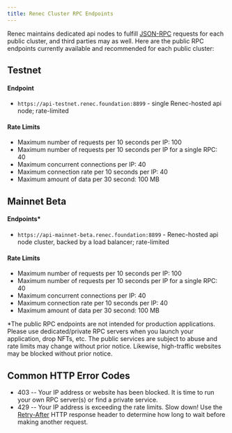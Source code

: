 ```yaml
---
title: Renec Cluster RPC Endpoints
---
```


Renec maintains dedicated api nodes to fulfill [JSON-RPC](developing/clients/jsonrpc-api.md)
requests for each public cluster, and third parties may as well. Here are the
public RPC endpoints currently available and recommended for each public cluster:

## Testnet

#### Endpoint

- `https://api-testnet.renec.foundation:8899` - single Renec-hosted api node; rate-limited

#### Rate Limits

- Maximum number of requests per 10 seconds per IP: 100
- Maximum number of requests per 10 seconds per IP for a single RPC: 40
- Maximum concurrent connections per IP: 40
- Maximum connection rate per 10 seconds per IP: 40
- Maximum amount of data per 30 second: 100 MB

## Mainnet Beta

#### Endpoints*

- `https://api-mainnet-beta.renec.foundation:8899` - Renec-hosted api node cluster, backed by a load balancer; rate-limited

#### Rate Limits

- Maximum number of requests per 10 seconds per IP: 100
- Maximum number of requests per 10 seconds per IP for a single RPC: 40
- Maximum concurrent connections per IP: 40
- Maximum connection rate per 10 seconds per IP: 40
- Maximum amount of data per 30 second: 100 MB

*The public RPC endpoints are not intended for production applications. Please
use dedicated/private RPC servers when you launch your application, drop NFTs,
etc. The public services are subject to abuse and rate limits may change
without prior notice. Likewise, high-traffic websites may be blocked without
prior notice.

## Common HTTP Error Codes

- 403 -- Your IP address or website has been blocked. It is time to run your own RPC server(s) or find a private service.
- 429 -- Your IP address is exceeding the rate limits. Slow down! Use the
[Retry-After](https://developer.mozilla.org/en-US/docs/Web/HTTP/Headers/Retry-After)
HTTP response header to determine how long to wait before making another
request.
